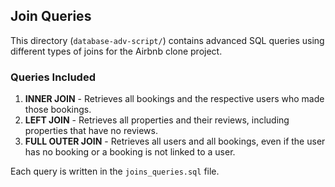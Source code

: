 ## Join Queries

This directory (`database-adv-script/`) contains advanced SQL queries using different types of joins for the Airbnb clone project.

### Queries Included

1. **INNER JOIN** - Retrieves all bookings and the respective users who made those bookings.
2. **LEFT JOIN** - Retrieves all properties and their reviews, including properties that have no reviews.
3. **FULL OUTER JOIN** - Retrieves all users and all bookings, even if the user has no booking or a booking is not linked to a user.

Each query is written in the `joins_queries.sql` file.
